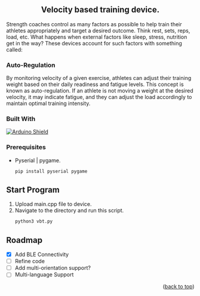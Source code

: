 
<h2 align="center">Velocity based training device.</h2>

<p align="left">
Strength coaches control as many factors as possible to help train their athletes appropriately and target a desired outcome. Think rest, sets, reps, load, etc. What happens when external factors like sleep, stress, nutrition get in the way? These devices account for such factors with something called:

### **Auto-Regulation** 

By monitoring velocity of a given exercise, athletes can adjust their training weight based on their daily readiness and fatigue levels. This concept is known as auto-regulation. If an athlete is not moving a weight at the desired velocity, it may indicate fatigue, and they can adjust the load accordingly to maintain optimal training intensity.
</p>
</div>

### Built With

[![Arduino Shield](https://img.shields.io/badge/Arduino-00979D?style=for-the-badge&logo=arduino&logoColor=white)](https://www.arduino.cc/)


### Prerequisites

* Pyserial | pygame.
  ```sh
  pip install pyserial pygame
  ```

## Start Program
1. Upload main.cpp file to device.
2. Navigate to the directory and run this script.
   ```sh
   python3 vbt.py
   ```

<!-- ROADMAP -->
## Roadmap

- [x] Add BLE Connectivity
- [ ] Refine code
- [ ] Add multi-orientation support?
- [ ] Multi-language Support

<p align="right">(<a href="#readme-top">back to top</a>)</p>

<!-- MARKDOWN LINKS & IMAGES -->

[arduino-shield]: https://img.shields.io/badge/Arduino_IDE-00979D?style=for-the-badge&logo=arduino&logoColor=white

